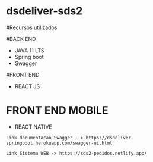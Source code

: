 # dsdeliver-sds2

#Recursos utilizados 

 #BACK END

  * JAVA 11 LTS
  * Spring boot
  * Swagger
  
  #FRONT END
  
   * REACT JS
   
   
  # FRONT END MOBILE
  
   * REACT NATIVE
   
   
    Link documentacao Swagger - > https://dsdeliver-springboot.herokuapp.com/swagger-ui.html
    
    Link Sistema WEB -> https://sds2-pedidos.netlify.app/
  
